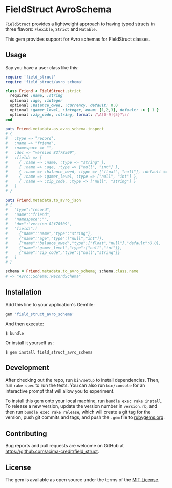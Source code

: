 # FieldStruct AvroSchema

`FieldStruct` provides a lightweight approach to having typed structs in three flavors: `Flexible`, `Strict` 
and `Mutable`.

This gem provides support for Avro schemas for FieldStruct classes.

## Usage

Say you have a user class like this:

```ruby
require 'field_struct'
require 'field_struct/avro_schema'

class Friend < FieldStruct.strict
  required :name, :string
  optional :age, :integer
  optional :balance_owed, :currency, default: 0.0
  optional :gamer_level, :integer, enum: [1,2,3], default: -> { 1 }  
  optional :zip_code, :string, format: /\A[0-9]{5}?\z/  
end

puts Friend.metadata.as_avro_schema.inspect
# {
#   :type => "record", 
#   :name => "friend", 
#   :namespace => "", 
#   :doc => "version 82f78509", 
#   :fields => [
#     { :name => :name, :type => "string" }, 
#     { :name => :age, :type => ["null", "int"] }, 
#     { :name => :balance_owed, :type => ["float", "null"], :default => 0.0 }, 
#     { :name => :gamer_level, :type => ["null", "int"] }, 
#     { :name => :zip_code, :type => ["null", "string"] }
#   ]
# }

puts Friend.metadata.to_avro_json
# {
#   "type":"record",
#   "name":"friend",
#   "namespace":"",
#   "doc":"version 82f78509",
#   "fields":[
#     {"name":"name","type":"string"},
#     {"name":"age","type":["null","int"]},
#     {"name":"balance_owed","type":["float","null"],"default":0.0},
#     {"name":"gamer_level","type":["null","int"]},
#     {"name":"zip_code","type":["null","string"]}
#   ]
# }

schema = Friend.metadata.to_avro_schema; schema.class.name
# => "Avro::Schema::RecordSchema" 
``` 


## Installation

Add this line to your application's Gemfile:

```ruby
gem 'field_struct_avro_schema'
```

And then execute:

    $ bundle

Or install it yourself as:

    $ gem install field_struct_avro_schema

## Development

After checking out the repo, run `bin/setup` to install dependencies. Then, run `rake spec` to run the tests. You can also run `bin/console` for an interactive prompt that will allow you to experiment.

To install this gem onto your local machine, run `bundle exec rake install`. To release a new version, update the version number in `version.rb`, and then run `bundle exec rake release`, which will create a git tag for the version, push git commits and tags, and push the `.gem` file to [rubygems.org](https://rubygems.org).

## Contributing

Bug reports and pull requests are welcome on GitHub at https://github.com/acima-credit/field_struct.

## License

The gem is available as open source under the terms of the [MIT License](https://opensource.org/licenses/MIT).
